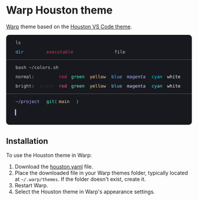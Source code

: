 # Warp Houston theme

[Warp](https://www.warp.dev/b) theme based on the [Houston VS Code theme](https://github.com/withastro/houston-vscode).

![GitHub](houston.yaml.svg)

## Installation

To use the Houston theme in Warp:

1. Download the [houston.yaml](houston.yaml) file.
2. Place the downloaded file in your Warp themes folder, typically located at `~/.warp/themes`. If the folder doesn't exist, create it.
3. Restart Warp.
4. Select the Houston theme in Warp's appearance settings.
